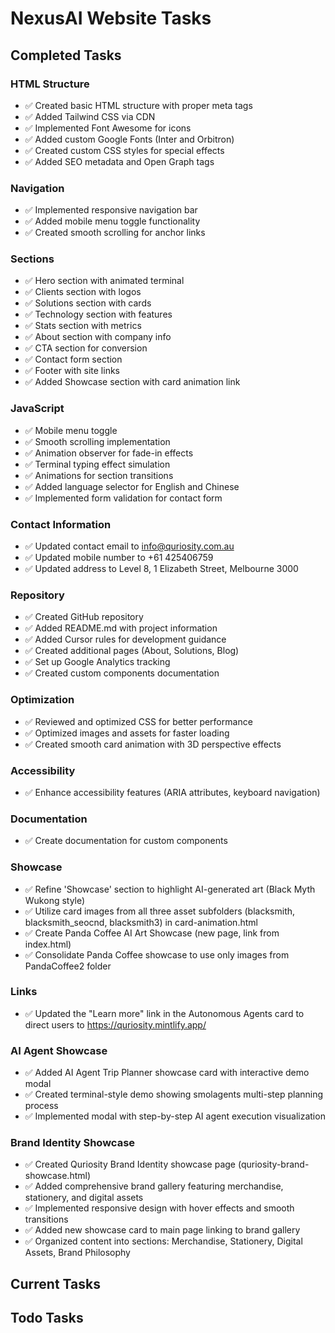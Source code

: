 # NexusAI Website Tasks

## Completed Tasks

### HTML Structure
- ✅ Created basic HTML structure with proper meta tags
- ✅ Added Tailwind CSS via CDN
- ✅ Implemented Font Awesome for icons
- ✅ Added custom Google Fonts (Inter and Orbitron)
- ✅ Created custom CSS styles for special effects
- ✅ Added SEO metadata and Open Graph tags

### Navigation
- ✅ Implemented responsive navigation bar
- ✅ Added mobile menu toggle functionality
- ✅ Created smooth scrolling for anchor links

### Sections
- ✅ Hero section with animated terminal
- ✅ Clients section with logos
- ✅ Solutions section with cards
- ✅ Technology section with features
- ✅ Stats section with metrics
- ✅ About section with company info
- ✅ CTA section for conversion
- ✅ Contact form section
- ✅ Footer with site links
- ✅ Added Showcase section with card animation link

### JavaScript
- ✅ Mobile menu toggle
- ✅ Smooth scrolling implementation
- ✅ Animation observer for fade-in effects
- ✅ Terminal typing effect simulation
- ✅ Animations for section transitions
- ✅ Added language selector for English and Chinese
- ✅ Implemented form validation for contact form

### Contact Information
- ✅ Updated contact email to info@quriosity.com.au
- ✅ Updated mobile number to +61 425406759
- ✅ Updated address to Level 8, 1 Elizabeth Street, Melbourne 3000

### Repository
- ✅ Created GitHub repository
- ✅ Added README.md with project information
- ✅ Added Cursor rules for development guidance
- ✅ Created additional pages (About, Solutions, Blog)
- ✅ Set up Google Analytics tracking
- ✅ Created custom components documentation

### Optimization
- ✅ Reviewed and optimized CSS for better performance
- ✅ Optimized images and assets for faster loading
- ✅ Created smooth card animation with 3D perspective effects

### Accessibility
- ✅ Enhance accessibility features (ARIA attributes, keyboard navigation)

### Documentation
- ✅ Create documentation for custom components

### Showcase
- ✅ Refine 'Showcase' section to highlight AI-generated art (Black Myth Wukong style)
- ✅ Utilize card images from all three asset subfolders (blacksmith, blacksmith_seocnd, blacksmith3) in card-animation.html
- ✅ Create Panda Coffee AI Art Showcase (new page, link from index.html)
- ✅ Consolidate Panda Coffee showcase to use only images from PandaCoffee2 folder

### Links
- ✅ Updated the "Learn more" link in the Autonomous Agents card to direct users to https://quriosity.mintlify.app/

### AI Agent Showcase
- ✅ Added AI Agent Trip Planner showcase card with interactive demo modal
- ✅ Created terminal-style demo showing smolagents multi-step planning process
- ✅ Implemented modal with step-by-step AI agent execution visualization

### Brand Identity Showcase
- ✅ Created Quriosity Brand Identity showcase page (quriosity-brand-showcase.html)
- ✅ Added comprehensive brand gallery featuring merchandise, stationery, and digital assets
- ✅ Implemented responsive design with hover effects and smooth transitions
- ✅ Added new showcase card to main page linking to brand gallery
- ✅ Organized content into sections: Merchandise, Stationery, Digital Assets, Brand Philosophy

## Current Tasks

## Todo Tasks
